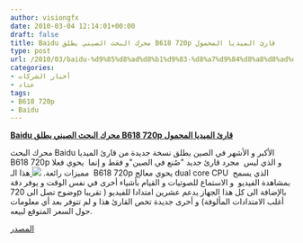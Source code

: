 ```yaml
---
author: visiongfx
date: 2010-03-04 12:14:01+00:00
draft: false
title: Baidu محرك البحث الصيني يطلق B618 720p قارئ الميديا المحمول
type: post
url: /2010/03/baidu-%d9%85%d8%ad%d8%b1%d9%83-%d8%a7%d9%84%d8%a8%d8%ad%d8%ab-%d8%a7%d9%84%d8%b5%d9%8a%d9%86%d9%8a-%d9%8a%d8%b7%d9%84%d9%82-b618-720p-%d9%82%d8%a7%d8%b1%d8%a6-%d8%a7%d9%84%d9%85%d9%8a%d8%af%d9%8a/
categories:
- أخبار الشركات
- عتاد
tags:
- B618 720p
- Baidu
---
```


[**Baidu محرك البحث الصيني يطلق B618 720p قارئ الميديا المحمول**](http://www.it-scoop.com/2010/03/baidu-%d9%85%d8%ad%d8%b1%d9%83-%d8%a7%d9%84%d8%a8%d8%ad%d8%ab-%d8%a7%d9%84%d8%b5%d9%8a%d9%86%d9%8a-%d9%8a%d8%b7%d9%84%d9%82-b618-720p-%d9%82%d8%a7%d8%b1%d8%a6-%d8%a7%d9%84%d9%85%d9%8a%d8%af%d9%8a/)


محرك البحث Baidu  الأكبر و الأشهر في الصين يطلق نسخة جديدة من قارئ الميديا B618 720p و الذي ليس  مجرد قارئ جديد "صُنع في الصين"و فقط و إنما  يحوي فعلا مميزات رائعة.
[![](http://www.it-scoop.com/wp-content/uploads/2010/03/baidu-b618-hd-720p-portable-media-player.jpg)
](http://www.it-scoop.com/2010/03/baidu-%d9%85%d8%ad%d8%b1%d9%83-%d8%a7%d9%84%d8%a8%d8%ad%d8%ab-%d8%a7%d9%84%d8%b5%d9%8a%d9%86%d9%8a-%d9%8a%d8%b7%d9%84%d9%82-b618-720p-%d9%82%d8%a7%d8%b1%d8%a6-%d8%a7%d9%84%d9%85%d9%8a%d8%af%d9%8a/)
هذا الـ  B618 720p يحوي معالج dual core CPU الذي يسمح  بمشاهدة الفيديو  و الاستماع للصوتيات و القيام بأشياء أخرى في نفس الوقت و يوفر دقة وضوح تصل الى 720p بالإضافة الى كل هذا الجهاز يدعم عشرين امتدادا للفيديو ( تقريبا أغلب الامتدادات المألوفة) و أخرى جديدة تخص القارئ هذا و لم تتوفر بعد أي معلومات حول السعر المتوقع لبيعه.

[المصدر](http://translate.google.com/translate?js=y&prev=_t&hl=en&ie=UTF-8&layout=1&eotf=1&u=http://mp4.zol.com.cn/167/1674559.html&sl=zh-CN&tl=en)

